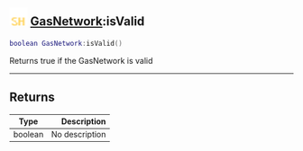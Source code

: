 ## <img src="../../.gitbook/assets/shared.png" width="32" height="32" /> [GasNetwork](../gasnetwork/README.md):isValid

```lua
boolean GasNetwork:isValid()
```

Returns true if the GasNetwork is valid

------
## Returns

| Type   | Description |
| ------ | ----------: |
| boolean | No description |

